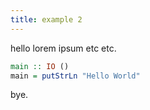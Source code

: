 ```yaml
---
title: example 2
---
```


hello lorem ipsum etc etc.

```haskell
main :: IO ()
main = putStrLn "Hello World"
```

bye.
